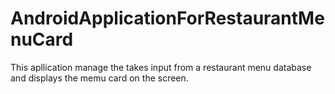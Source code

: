 # AndroidApplicationForRestaurantMenuCard
This apllication manage the takes input from a restaurant menu database and displays the memu card on the screen.
